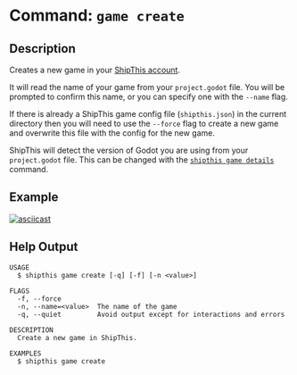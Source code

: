 # Command: `game create`

## Description

Creates a new game in your [ShipThis account](https://shipthis.cc/games).

It will read the name of your game from your `project.godot` file. You will be
prompted to confirm this name, or you can specify one with the `--name` flag. 

If there is already a ShipThis game config file (`shipthis.json`) in the current
directory then you will need to use the `--force` flag to create a new game and
overwrite this file with the config for the new game.

ShipThis will detect the version of Godot you are using from your `project.godot`
file. This can be changed with the [`shipthis game details`](/docs/reference/game/details)
command.

## Example

[![asciicast](https://asciinema.org/a/Oxf8qnYoVViPNVA40EXKBWG36.svg)](https://asciinema.org/a/Oxf8qnYoVViPNVA40EXKBWG36)



## Help Output

```
USAGE
  $ shipthis game create [-q] [-f] [-n <value>]

FLAGS
  -f, --force
  -n, --name=<value>  The name of the game
  -q, --quiet         Avoid output except for interactions and errors

DESCRIPTION
  Create a new game in ShipThis.

EXAMPLES
  $ shipthis game create
``` 